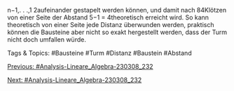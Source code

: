 n−1,. . .,1
2aufeinander gestapelt werden können,
und damit nach 84Klötzen von einer Seite der Abstand 5−1 = 4theoretisch erreicht wird. So kann
theoretisch von einer Seite jede Distanz überwunden werden, praktisch können die Bausteine aber nicht
so exakt hergestellt werden, dass der Turm nicht doch umfallen würde.

   Tags & Topics:
   #Bausteine
   #Turm
   #Distanz
   #Baustein
   #Abstand

[Previous: #Analysis-Lineare_Algebra-230308_232](Analysis-Lineare_Algebra-230308_232.md)

[Next: #Analysis-Lineare_Algebra-230308_232](Analysis-Lineare_Algebra-230308_232.md)